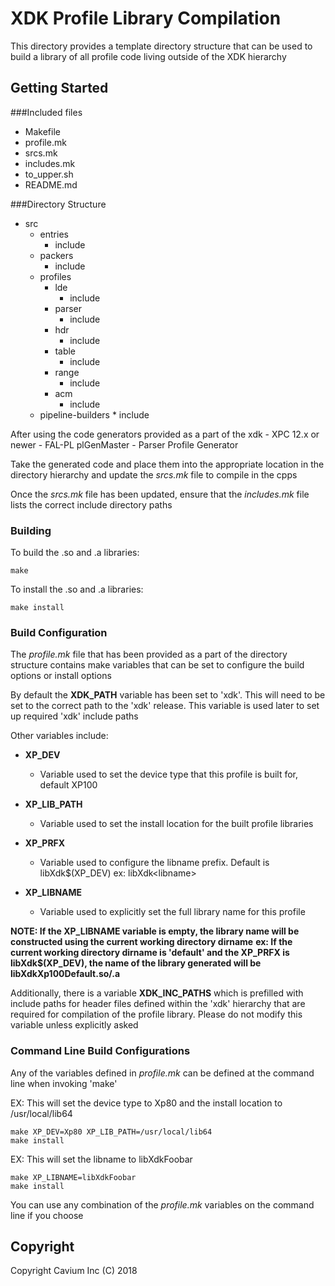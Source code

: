 # XDK Profile Library Compilation

This directory provides a template directory structure that can be used to build a library of all profile code living outside of the XDK hierarchy

## Getting Started

###Included files

* Makefile
* profile.mk
* srcs.mk
* includes.mk
* to\_upper.sh
* README.md

###Directory Structure

* src
    * entries
        * include
    * packers
        * include
    * profiles
        * lde
            * include
        * parser
            * include
        * hdr
            * include
        * table
            * include
        * range
            * include
        * acm
            * include
    * pipeline-builders
            * include
    
After using the code generators provided as a part of the xdk
    - XPC 12.x or newer
    - FAL-PL plGenMaster
    - Parser Profile Generator
    
Take the generated code and place them into the appropriate location in the directory hierarchy and update the _srcs.mk_ file to compile in the cpps

Once the _srcs.mk_ file has been updated, ensure that the _includes.mk_ file lists the correct include directory paths


### Building

To build the .so and .a libraries:

```
make
```

To install the .so and .a libraries:

```
make install
```

### Build Configuration

The _profile.mk_ file that has been provided as a part of the directory structure contains make variables that can be set to configure the build options or install options

By default the **XDK\_PATH** variable has been set to 'xdk'. This will need to be set to the correct path to the 'xdk' release. This variable is used later to set up required 'xdk' include paths

Other variables include:

* **XP\_DEV**
    - Variable used to set the device type that this profile is built for, default XP100
    
* **XP\_LIB\_PATH**
    - Variable used to set the install location for the built profile libraries
    
* **XP\_PRFX**
    - Variable used to configure the libname prefix. Default is libXdk$(XP\_DEV)
        ex: libXdk\<libname\>
    
* **XP\_LIBNAME**
    - Variable used to explicitly set the full library name for this profile
    
**NOTE: If the XP\_LIBNAME variable is empty, the library name will be constructed using the current working directory dirname**
**ex: If the current working directory dirname is 'default' and the XP\_PRFX is libXdk$(XP\_DEV), the name of the library generated will be libXdkXp100Default.so/.a**

Additionally, there is a variable **XDK\_INC\_PATHS** which is prefilled with include paths for header files defined within the 'xdk' hierarchy that are required for compilation of the profile library. Please do not modify this variable unless explicitly asked

### Command Line Build Configurations

Any of the variables defined in _profile.mk_ can be defined at the command line when invoking 'make'

EX: This will set the device type to Xp80 and the install location to /usr/local/lib64

```
make XP_DEV=Xp80 XP_LIB_PATH=/usr/local/lib64
make install
```

EX: This will set the libname to libXdkFoobar

```
make XP_LIBNAME=libXdkFoobar
make install
```

You can use any combination of the _profile.mk_ variables on the command line if you choose

## Copyright

Copyright Cavium Inc (C) 2018
